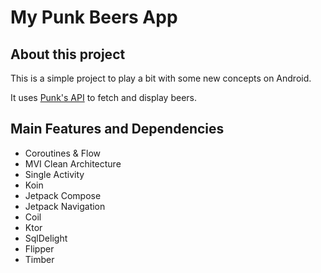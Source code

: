 # My Punk Beers App

## About this project

This is a simple project to play a bit with some new concepts on Android.

It uses [Punk's API](https://punkapi.com/documentation/v2) to fetch and display beers.

## Main Features and Dependencies

+ Coroutines & Flow
+ MVI Clean Architecture
+ Single Activity
+ Koin
+ Jetpack Compose
+ Jetpack Navigation
+ Coil
+ Ktor
+ SqlDelight
+ Flipper
+ Timber

